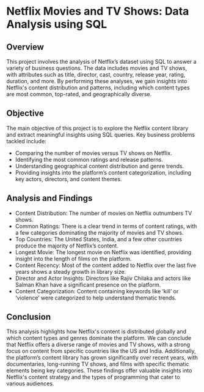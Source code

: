 # Netflix Movies and TV Shows: Data Analysis using SQL

## Overview
This project involves the analysis of Netflix’s dataset using SQL to answer a variety of business questions. The data includes movies and TV shows, with attributes such as title, director, cast, country, release year, rating, duration, and more. By performing these analyses, we gain insights into Netflix's content distribution and patterns, including which content types are most common, top-rated, and geographically diverse.

## Objective
The main objective of this project is to explore the Netflix content library and extract meaningful insights using SQL queries. Key business problems tackled include:

- Comparing the number of movies versus TV shows on Netflix.
- Identifying the most common ratings and release patterns.
- Understanding geographical content distribution and genre trends.
- Providing insights into the platform’s content categorization, including key actors, directors, and content themes.

## Analysis and Findings

- Content Distribution: The number of movies on Netflix outnumbers TV shows.
- Common Ratings: There is a clear trend in terms of content ratings, with a few categories dominating the majority of movies and TV shows.
- Top Countries: The United States, India, and a few other countries produce the majority of Netflix’s content.
- Longest Movie: The longest movie on Netflix was identified, providing insight into the length of films on the platform.
- Content Recency: Most of the content added to Netflix over the last five years shows a steady growth in library size.
- Director and Actor Insights: Directors like Rajiv Chilaka and actors like Salman Khan have a significant presence on the platform.
- Content Categorization: Content containing keywords like ‘kill’ or ‘violence’ were categorized to help understand thematic trends.

## Conclusion

This analysis highlights how Netflix's content is distributed globally and which content types and genres dominate the platform. We can conclude that Netflix offers a diverse range of movies and TV shows, with a strong focus on content from specific countries like the US and India. Additionally, the platform’s content library has grown significantly over recent years, with documentaries, long-running TV shows, and films with specific thematic elements being key categories. These findings offer valuable insights into Netflix's content strategy and the types of programming that cater to various audiences.
